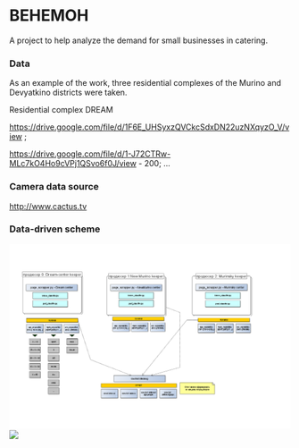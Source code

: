 
# BEHEMOH

A project to help analyze the demand for small businesses in catering.

### Data 

As an example of the work, three residential complexes of the Murino and Devyatkino districts were taken.

Residential complex DREAM

https://drive.google.com/file/d/1F6E_UHSyxzQVCkcSdxDN22uzNXqyzO_V/view ;

https://drive.google.com/file/d/1-J72CTRw-MLc7kO4Ho9cVPj1QSvo6f0J/view - 200;
...


### Сamera data source
http://www.cactus.tv

### Data-driven scheme 

![](/gifs/interests.png)
![](/gifs/camera.png)

